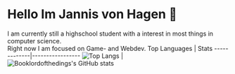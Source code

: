 # Hello Im Jannis von Hagen   👋  
I am currently still a highschool student with a interest in most things in computer science.  
Right now I am focused on Game- and Webdev.
Top Languages | Stats
-------------|-----------------
![Top Langs](https://github-readme-stats.vercel.app/api/top-langs/?username=Booklordofthedings) | ![Booklordofthedings's GitHub stats](https://github-readme-stats.vercel.app/api?username=Booklordofthedings&show_icons=true&theme=radical)
